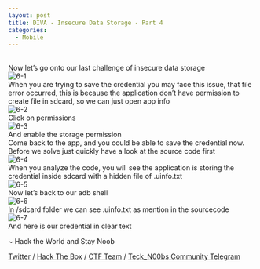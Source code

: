 ```yaml
---
layout: post
title: DIVA - Insecure Data Storage - Part 4
categories:
  - Mobile
---
```


<br>Now let’s go onto our last challenge of insecure data storage
<br>![6-1](https://teckk2.github.io/assets/images/DIVA/6-1.png)
<br>When you are trying to save the credential you may face this issue, that file error occurred, this is because the application don’t have permission to create file in sdcard, so we can just open app info
<br>![6-2](https://teckk2.github.io/assets/images/DIVA/6-2.png)
<br>Click on permissions
<br>![6-3](https://teckk2.github.io/assets/images/DIVA/6-3.png)
<br>And enable the storage permission
<br>Come back to the app, and you could be able to save the credential now.
<br>Before we solve just quickly have a look at the source code first
<br>![6-4](https://teckk2.github.io/assets/images/DIVA/6-4.png)
<br>When you analyze the code, you will see the application is storing the credential inside sdcard with a hidden file of .uinfo.txt
<br>![6-5](https://teckk2.github.io/assets/images/DIVA/6-5.png)
<br>Now let’s back to our adb shell
<br>![6-6](https://teckk2.github.io/assets/images/DIVA/6-6.png)
<br>In /sdcard folder we can see .uinfo.txt as mention in the sourcecode
<br>![6-7](https://teckk2.github.io/assets/images/DIVA/6-7.png)
<br>And here is our credential in clear text


<p class="message">
  ~ Hack the World and Stay Noob
</p>

[Twitter](https://twitter.com/Teck__K2) / [Hack The Box](https://www.hackthebox.eu/profile/966) / [CTF Team](https://ctftime.org/team/20102) /
[Teck_N00bs Community Telegram](https://t.me/Teck_N00bs)

<script src="https://www.hackthebox.eu/badge/966"> </script>
